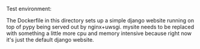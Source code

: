 Test environment:

The Dockerfile in this directory sets up a simple django website running on top of pypy being served out by nginx+uwsgi.  mysite needs to be replaced with something a little more cpu and memory intensive because right now it's just the default django website.  
